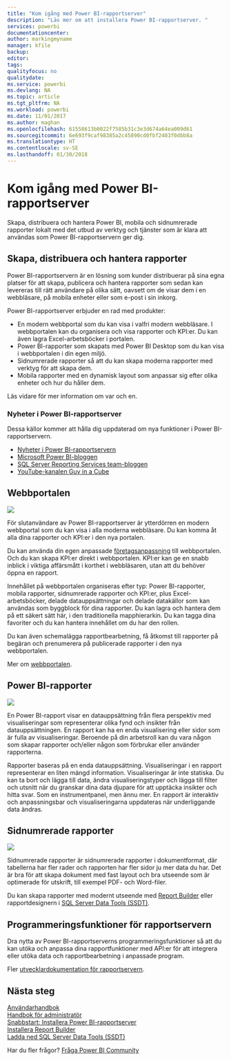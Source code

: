 ```yaml
---
title: "Kom igång med Power BI-rapportserver"
description: "Läs mer om att installera Power BI-rapportserver. "
services: powerbi
documentationcenter: 
author: markingmyname
manager: kfile
backup: 
editor: 
tags: 
qualityfocus: no
qualitydate: 
ms.service: powerbi
ms.devlang: NA
ms.topic: article
ms.tgt_pltfrm: NA
ms.workload: powerbi
ms.date: 11/01/2017
ms.author: maghan
ms.openlocfilehash: 61558613b0022f7585b31c3e3d674a64ea009d61
ms.sourcegitcommit: 6e693f9caf98385a2c45890cd0fbf2403f0dbb8a
ms.translationtype: HT
ms.contentlocale: sv-SE
ms.lasthandoff: 01/30/2018
---
```

# <a name="get-started-with-power-bi-report-server"></a>Kom igång med Power BI-rapportserver
Skapa, distribuera och hantera Power BI, mobila och sidnumrerade rapporter lokalt med det utbud av verktyg och tjänster som är klara att användas som Power BI-rapportservern ger dig.

## <a name="create-deploy-and-manage-reports"></a>Skapa, distribuera och hantera rapporter
Power BI-rapportservern är en lösning som kunder distribuerar på sina egna platser för att skapa, publicera och hantera rapporter som sedan kan levereras till rätt användare på olika sätt, oavsett om de visar dem i en webbläsare, på mobila enheter eller som e-post i sin inkorg.

Power BI-rapportserver erbjuder en rad med produkter:

* En modern webbportal som du kan visa i valfri modern webbläsare. I webbportalen kan du organisera och visa rapporter och KPI:er. Du kan även lagra Excel-arbetsböcker i portalen.
* Power BI-rapporter som skapats med Power BI Desktop som du kan visa i webbportalen i din egen miljö.
* Sidnumrerade rapporter så att du kan skapa moderna rapporter med verktyg för att skapa dem.
* Mobila rapporter med en dynamisk layout som anpassar sig efter olika enheter och hur du håller dem.

Läs vidare för mer information om var och en.

### <a name="whats-new-in-power-bi-report-server"></a>Nyheter i Power BI-rapportserver
Dessa källor kommer att hålla dig uppdaterad om nya funktioner i Power BI-rapportservern.

* [Nyheter i Power BI-rapportservern](whats-new.md)
* [Microsoft Power BI-bloggen](https://powerbi.microsoft.com/blog/)
* [SQL Server Reporting Services team-bloggen](https://blogs.msdn.microsoft.com/sqlrsteamblog/)
* [YouTube-kanalen Guy in a Cube ](https://aka.ms/guyinacube)

## <a name="web-portal"></a>Webbportalen
![](media/get-started/web-portal.png)

För slutanvändare av Power BI-rapportserver är ytterdörren en modern webbportal som du kan visa i alla moderna webbläsare. Du kan komma åt alla dina rapporter och KPI:er i den nya portalen.

Du kan använda din egen anpassade [företagsanpassning](https://docs.microsoft.com/sql/reporting-services/branding-the-web-portal) till webbportalen. Och du kan skapa KPI:er direkt i webbportalen. KPI:er kan ge en snabb inblick i viktiga affärsmått i korthet i webbläsaren, utan att du behöver öppna en rapport.

Innehållet på webbportalen organiseras efter typ: Power BI-rapporter, mobila rapporter, sidnumrerade rapporter och KPI:er, plus Excel-arbetsböcker, delade datauppsättningar och delade datakällor som kan användas som byggblock för dina rapporter. Du kan lagra och hantera dem på ett säkert sätt här, i den traditionella mapphierarkin. Du kan tagga dina favoriter och du kan hantera innehållet om du har den rollen.

Du kan även schemalägga rapportbearbetning, få åtkomst till rapporter på begäran och prenumerera på publicerade rapporter i den nya webbportalen.

Mer om [webbportalen](https://docs.microsoft.com/sql/reporting-services/web-portal-ssrs-native-mode).

## <a name="power-bi-reports"></a>Power BI-rapporter
![](media/get-started/powerbi-reports.png)

En Power BI-rapport visar en datauppsättning från flera perspektiv med visualiseringar som representerar olika fynd och insikter från datauppsättningen.  En rapport kan ha en enda visualisering eller sidor som är fulla av visualiseringar. Beroende på din arbetsroll kan du vara någon som skapar rapporter och/eller någon som förbrukar eller använder rapporterna.

Rapporter baseras på en enda datauppsättning. Visualiseringar i en rapport representerar en liten mängd information. Visualiseringar är inte statiska. Du kan ta bort och lägga till data, ändra visualiseringstyper och lägga till filter och utsnitt när du granskar dina data djupare för att upptäcka insikter och hitta svar. Som en instrumentpanel, men ännu mer. En rapport är interaktiv och anpassningsbar och visualiseringarna uppdateras när underliggande data ändras.

## <a name="paginated-reports"></a>Sidnumrerade rapporter
![](media/get-started/paginated-reports.png)

Sidnumrerade rapporter är sidnumrerade rapporter i dokumentformat, där tabellerna har fler rader och rapporten har fler sidor ju mer data du har. Det är bra för att skapa dokument med fast layout och bra utseende som är optimerade för utskrift, till exempel PDF- och Word-filer.

Du kan skapa rapporter med modernt utseende med [Report Builder](https://docs.microsoft.com/sql/reporting-services/report-builder/report-builder-in-sql-server-2016) eller rapportdesignern i [SQL Server Data Tools (SSDT)](https://docs.microsoft.com/sql/reporting-services/tools/reporting-services-in-sql-server-data-tools-ssdt).

## <a name="report-server-programming-features"></a>Programmeringsfunktioner för rapportservern
Dra nytta av Power BI-rapportserverns programmeringsfunktioner så att du kan utöka och anpassa dina rapportfunktioner med API:er för att integrera eller utöka data och rapportbearbetning i anpassade program.

Fler [utvecklardokumentation för rapportservern](https://docs.microsoft.com/sql/reporting-services/reporting-services-developer-documentation).

## <a name="next-steps"></a>Nästa steg
[Användarhandbok](user-handbook-overview.md)  
[Handbok för administratör](admin-handbook-overview.md)  
[Snabbstart: Installera Power BI-rapportserver](quickstart-install-report-server.md)  
[Installera Report Builder](https://docs.microsoft.com/sql/reporting-services/install-windows/install-report-builder)  
[Ladda ned SQL Server Data Tools (SSDT)](http://go.microsoft.com/fwlink/?LinkID=616714)

Har du fler frågor? [Fråga Power BI Community](https://community.powerbi.com/)

